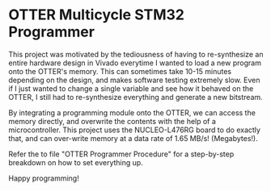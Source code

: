 # OTTER Multicycle STM32 Programmer

This project was motivated by the tediousness of having to re-synthesize an entire hardware design in Vivado everytime I wanted to load a new program onto the OTTER's memory. This can sometimes take 10-15 minutes depending on the design, and makes software testing extremely slow. Even if I just wanted to change a single variable and see how it behaved on the OTTER, I still had to re-synthesize everything and generate a new bitstream.

By integrating a programming module onto the OTTER, we can access the memory directly, and overwrite the contents with the help of a microcontroller. This project uses the NUCLEO-L476RG board to do exactly that, and can over-write memory at a data rate of 1.65 MB/s! (Megabytes!).

Refer the to file "OTTER Programmer Procedure" for a step-by-step breakdown on how to set everything up.

Happy programming!
